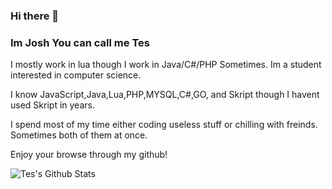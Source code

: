 ### Hi there 👋

### Im Josh You can call me Tes

I mostly work in lua though I work in Java/C#/PHP Sometimes. Im a student interested in computer science.

I know JavaScript,Java,Lua,PHP,MYSQL,C#,GO, and Skript though I havent used Skript in years.

I spend most of my time either coding useless stuff or chilling with freinds. Sometimes both of them at once.

Enjoy your browse through my github!

<img align="left" alt="Tes's Github Stats" src="https://github-readme-stats.codestackr.vercel.app/api?username=TesDevelopment&show_icons=true&hide_border=true" />


